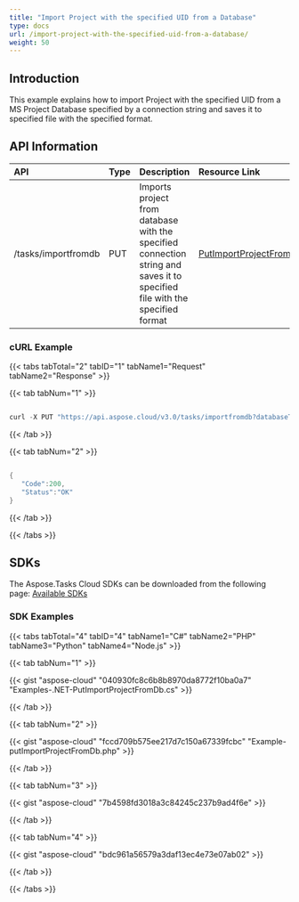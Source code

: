 ```yaml
---
title: "Import Project with the specified UID from a Database"
type: docs
url: /import-project-with-the-specified-uid-from-a-database/
weight: 50
---
```


## **Introduction**
This example explains how to import Project with the specified UID from a MS Project Database specified by a connection string and saves it to specified file with the specified format. 
## **API Information**

|**API**|**Type**|**Description**|**Resource Link**|
| :- | :- | :- | :- |
|/tasks/importfromdb|PUT|Imports project from database with the specified connection string and saves it to specified file with the specified format|[PutImportProjectFromDb](https://apireference.aspose.cloud/tasks/#/TasksDocument/PutImportProjectFromDb)|
### **cURL Example**
{{< tabs tabTotal="2" tabID="1" tabName1="Request" tabName2="Response" >}}

{{< tab tabNum="1" >}}

```java

curl -X PUT "https://api.aspose.cloud/v3.0/tasks/importfromdb?databaseType=Msp&projectUid=E6426C44-D6CB-4B9C-AF16-48910ACE0F54&filename=imported_from_db.xml&format=p6xml&databaseSchema=dbo" -H "accept: application/json" -H "Content-Type: application/json" -H "x-aspose-client: Containerize.Swagger" -d "Data Source=.\\\\SQLEXPRESS;Initial Catalog=ProjectServer_Published;Persist Security Info=True;User ID=sa;Password=pwd;"

```

{{< /tab >}}

{{< tab tabNum="2" >}}

```java

{
   "Code":200,
   "Status":"OK"
}

```

{{< /tab >}}

{{< /tabs >}}
## **SDKs**
The Aspose.Tasks Cloud SDKs can be downloaded from the following page: [Available SDKs](/tasks/available-sdks/)
### **SDK Examples**
{{< tabs tabTotal="4" tabID="4" tabName1="C#" tabName2="PHP" tabName3="Python" tabName4="Node.js" >}}

{{< tab tabNum="1" >}}

{{< gist "aspose-cloud" "040930fc8c6b8b8970da8772f10ba0a7" "Examples-.NET-PutImportProjectFromDb.cs" >}}

{{< /tab >}}

{{< tab tabNum="2" >}}

{{< gist "aspose-cloud" "fccd709b575ee217d7c150a67339fcbc" "Example-putImportProjectFromDb.php" >}}

{{< /tab >}}

{{< tab tabNum="3" >}}

{{< gist "aspose-cloud" "7b4598fd3018a3c84245c237b9ad4f6e" >}}

{{< /tab >}}

{{< tab tabNum="4" >}}

{{< gist "aspose-cloud" "bdc961a56579a3daf13ec4e73e07ab02" >}}

{{< /tab >}}

{{< /tabs >}}
